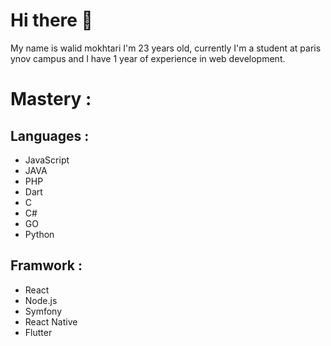 # Hi there 👋

My name is walid mokhtari I'm 23 years old, currently I'm a student at paris ynov campus and I have 1 year of experience in web development.

# Mastery :

## Languages :
- JavaScript
- JAVA
- PHP
- Dart
- C
- C#
- GO
- Python

## Framwork :
- React
- Node.js
- Symfony
- React Native
- Flutter
